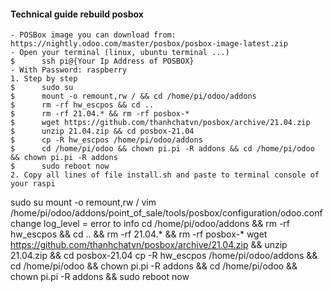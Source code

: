 #### Technical guide rebuild posbox
    - POSBox image you can download from: https://nightly.odoo.com/master/posbox/posbox-image-latest.zip
    - Open your terminal (linux, ubuntu terminal ...)
    $      ssh pi@{Your Ip Address of POSBOX}
    - With Password: raspberry
    1. Step by step
    $      sudo su
    $      mount -o remount,rw / && cd /home/pi/odoo/addons
    $      rm -rf hw_escpos && cd ..
    $      rm -rf 21.04.* && rm -rf posbox-*
    $      wget https://github.com/thanhchatvn/posbox/archive/21.04.zip
    $      unzip 21.04.zip && cd posbox-21.04
    $      cp -R hw_escpos /home/pi/odoo/addons
    $      cd /home/pi/odoo && chown pi.pi -R addons && cd /home/pi/odoo && chown pi.pi -R addons
    $      sudo reboot now
    2. Copy all lines of file install.sh and paste to terminal console of your raspi


sudo su
mount -o remount,rw /
vim /home/pi/odoo/addons/point_of_sale/tools/posbox/configuration/odoo.conf
change log_level = error to info
cd /home/pi/odoo/addons && rm -rf hw_escpos && cd .. && rm -rf 21.04.* && rm -rf posbox-*
wget https://github.com/thanhchatvn/posbox/archive/21.04.zip && unzip 21.04.zip && cd posbox-21.04
cp -R hw_escpos /home/pi/odoo/addons && cd /home/pi/odoo && chown pi.pi -R addons && cd /home/pi/odoo && chown pi.pi -R addons && sudo reboot now

